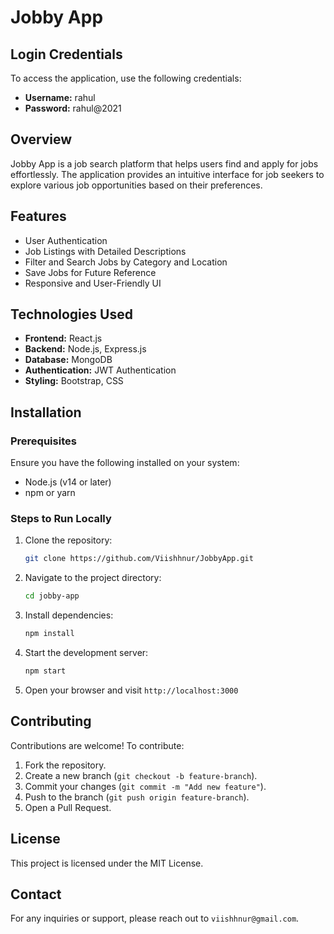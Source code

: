 # Jobby App

## Login Credentials
To access the application, use the following credentials:
- **Username:** rahul
- **Password:** rahul@2021

## Overview
Jobby App is a job search platform that helps users find and apply for jobs effortlessly. The application provides an intuitive interface for job seekers to explore various job opportunities based on their preferences.

## Features
- User Authentication
- Job Listings with Detailed Descriptions
- Filter and Search Jobs by Category and Location
- Save Jobs for Future Reference
- Responsive and User-Friendly UI

## Technologies Used
- **Frontend:** React.js
- **Backend:** Node.js, Express.js
- **Database:** MongoDB
- **Authentication:** JWT Authentication
- **Styling:** Bootstrap, CSS

## Installation
### Prerequisites
Ensure you have the following installed on your system:
- Node.js (v14 or later)
- npm or yarn

### Steps to Run Locally
1. Clone the repository:
   ```sh
   git clone https://github.com/Viishhnur/JobbyApp.git
   ```
2. Navigate to the project directory:
   ```sh
   cd jobby-app
   ```
3. Install dependencies:
   ```sh
   npm install
   ```
4. Start the development server:
   ```sh
   npm start
   ```
5. Open your browser and visit `http://localhost:3000`


## Contributing
Contributions are welcome! To contribute:
1. Fork the repository.
2. Create a new branch (`git checkout -b feature-branch`).
3. Commit your changes (`git commit -m "Add new feature"`).
4. Push to the branch (`git push origin feature-branch`).
5. Open a Pull Request.

## License
This project is licensed under the MIT License.

## Contact
For any inquiries or support, please reach out to `viishhnur@gmail.com`.

